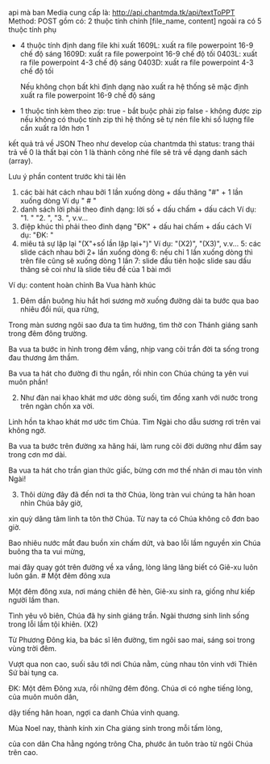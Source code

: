 api mà ban Media cung cấp là: http://api.chantmda.tk/api/textToPPT
Method: POST
gồm có: 2 thuộc tính chính [file_name, content]
ngoài ra có 5 thuộc tính phụ
 - 4 thuộc tính định dang file khi xuất 
 	1609L: xuất ra file powerpoint 16-9 chế độ sáng
 	1609D: xuất ra file powerpoint 16-9 chế độ tối
 	0403L: xuất ra file powerpoint 4-3 chế độ sáng
 	0403D: xuất ra file powerpoint 4-3 chế độ tối

 	Nếu không chọn bất khì định dạng nào xuất ra hệ thống sẽ mặc định xuất ra file powerpoint 16-9 chế độ sáng
 - 1 thuộc tính kèm theo
 	zip:
 		true - bắt buộc phải zip
 		false - không được zip
 	nếu không có thuộc tính zip thì hệ thống sẽ tự nén file khi số lượng file cần xuất ra lớn hơn 1

kết quả trả về JSON
Theo như develop của chantmda thì status: trang thái trả về 0 là thất bại còn 1 là thành công nhé
file sẽ trả về dạng danh sách (array).

Lưu ý phần content trước khi tải lên
1. các bài hát cách nhau bởi 1 lần xuống dòng + dấu thăng "#" + 1 lần xuống dòng
Ví dụ "
\#
"
2. danh sách lời phải theo đinh dạng: lời số + dấu chấm + dấu cách
Ví dụ: "1. " "2. ", "3. ", v.v...
3. điệp khúc thì phải theo đinh dạng "ĐK" + dấu hai chấm + dấu cách
Ví dụ: "ĐK: "
4. miêu tả sự lặp lại "(X"+số lần lặp lại+")"
Ví dụ: "(X2)", "(X3)", v.v...
5: các slide cách nhau bởi 2+ lần xuống dòng
6: nếu chỉ 1 lần xuống dòng thì trên file cũng sẽ xuống dòng 1 lần
7: slide đầu tiên hoặc slide sau dấu thăng sẽ coi như là slide tiêu đề của 1 bài mới

Ví dụ: content hoàn chỉnh
Ba Vua hành khúc

1. Đêm dần buông hiu hắt hơi sương mờ xuống đường dài ta bước qua bao nhiêu đồi núi, qua rừng,

Trong màn sương ngôi sao đưa ta tìm hướng, tìm thờ con Thánh giáng sanh trong đêm đông trường.

Ba vua ta bước in hình trong đêm vắng, nhịp vang cõi trần đời ta sống trong đau thương âm thầm.

Ba vua ta hát cho đường đi thu ngắn, rồi nhìn con Chúa chúng ta yên vui muôn phần!

2. Như đàn nai khao khát mơ ước dòng suối, tìm đồng xanh với nước trong trên ngàn chốn xa vời.

Linh hồn ta khao khát mơ ước tìm Chúa. Tìm Ngài cho dẫu sương rơi trên vai không ngờ.

Ba vua ta bước trên đường xa hăng hái, làm rung cõi đời dường như đắm say trong cơn mơ dài.

Ba vua ta hát cho trần gian thức giấc, bừng cơn mơ thế nhân ơi mau tôn vinh Ngài!

3. Thôi dừng đây đã đến nơi ta thờ Chúa, lòng tràn vui chúng ta hân hoan nhìn Chúa bây giờ,

xin quỳ dâng tâm linh ta tôn thờ Chúa. Từ nay ta có Chúa không cô đơn bao giờ.

Bao nhiêu nước mắt đau buồn xin chấm dứt, và bao lỗi lầm nguyền xin Chúa buông tha ta vui mừng,

mai đây quay gót trên đường về xa vắng, lòng lâng lâng biết có Giê-xu luôn luôn gần.
\#
Một đêm đông xưa

Một đêm đông xưa, nơi máng chiên đê hèn, Giê-xu sinh ra, giống như kiếp người lầm than.

Tình yêu vô biên, Chúa đã hy sinh giáng trần.
Ngài thương sinh linh sống trong lỗi lầm tội khiên. (X2)

Từ Phương Đông kia,  ba bác sĩ lên đường, tìm ngôi sao mai, sáng soi trong vùng trời đêm.

Vượt qua non cao, suối sâu tới nơi Chúa nằm, cùng nhau tôn vinh với Thiên Sứ bài tụng ca.

ĐK: Một đêm Đông xưa, rồi những đêm đông. Chúa ơi có nghe tiếng lòng, của muôn muôn dân,

dậy tiếng hân hoan, ngợi ca danh Chúa vinh quang.

Mùa Noel nay, thành kính xin Cha giáng sinh trong mỗi tấm lòng,

của con dân Cha hằng ngóng trông Cha, phước ân tuôn trào từ ngôi Chúa trên cao.
